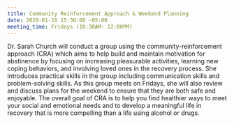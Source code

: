 ```yaml
---
title: Community Reinforcement Approach & Weekend Planning
date: 2020-01-16 15:36:00 -05:00
meeting_time: Fridays (10:30AM- 12:00PM)
---
```


Dr. Sarah Church will conduct a group using the community-reinforcement approach (CRA) which aims to help build and maintain motivation for abstinence by focusing on increasing pleasurable activities, learning new coping behaviors, and involving loved ones in the recovery process. She introduces practical skills in the group including communication skills and problem-solving skills. As this group meets on Fridays, she will also review and discuss plans for the weekend to ensure that they are both safe and enjoyable. The overall goal of CRA is to help you find healthier ways to meet your social and emotional needs and to develop a meaningful life in recovery that is more compelling than a life using alcohol or drugs.